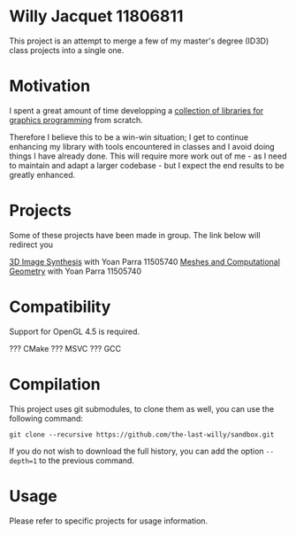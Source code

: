 # Willy Jacquet 11806811

This project is an attempt to merge a few of my master's degree (ID3D) class projects into a single one.

# Motivation

I spent a great amount of time developping a [collection of libraries for graphics programming](https://github.com/the-last-willy/abstractgl) from scratch.

Therefore I believe this to be a win-win situation; I get to continue enhancing my library with tools encountered in classes and I avoid doing things I have already done. This will require more work out of me - as I need to maintain and adapt a larger codebase - but I expect the end results to be greatly enhanced.

# Projects

Some of these projects have been made in group.
The link below will redirect you 

[3D Image Synthesis](src/iehl) with Yoan Parra 11505740
[Meshes and Computational Geometry](wiki/chaine) with Yoan Parra 11505740

# Compatibility

Support for OpenGL 4.5 is required.

??? CMake
??? MSVC
??? GCC

# Compilation

This project uses git submodules, to clone them as well, you can use the following command:

```
git clone --recursive https://github.com/the-last-willy/sandbox.git
```

If you do not wish to download the full history, you can add the option `--depth=1` to the previous command.

# Usage

Please refer to specific projects for usage information.
